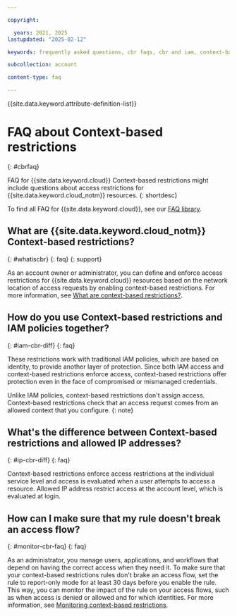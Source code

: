 ```yaml
---

copyright:

  years: 2021, 2025
lastupdated: "2025-02-12"

keywords: frequently asked questions, cbr faqs, cbr and iam, context-based restrictions, access restrictions

subcollection: account

content-type: faq

---
```


{{site.data.keyword.attribute-definition-list}}

# FAQ about Context-based restrictions
{: #cbrfaq}

FAQ for {{site.data.keyword.cloud}} Context-based restrictions might include questions about access restrictions for {{site.data.keyword.cloud_notm}} resources.
{: shortdesc}

To find all FAQ for {{site.data.keyword.cloud}}, see our [FAQ library](/docs/faqs).

## What are {{site.data.keyword.cloud_notm}} Context-based restrictions?
{: #whatiscbr}
{: faq}
{: support}

As an account owner or administrator, you can define and enforce access restrictions for {{site.data.keyword.cloud}} resources based on the network location of access requests by enabling context-based restrictions. For more information, see [What are context-based restrictions?](/docs/account?topic=account-context-restrictions-whatis).

## How do you use Context-based restrictions and IAM policies together?
{: #iam-cbr-diff}
{: faq}

These restrictions work with traditional IAM policies, which are based on identity, to provide another layer of protection. Since both IAM access and context-based restrictions enforce access, context-based restrictions offer protection even in the face of compromised or mismanaged credentials.

Unlike IAM policies, context-based restrictions don't assign access. Context-based restrictions check that an access request comes from an allowed context that you configure.
{: note}

## What's the difference between Context-based restrictions and allowed IP addresses?
{: #ip-cbr-diff}
{: faq}

 Context-based restrictions enforce access restrictions at the individual service level and access is evaluated when a user attempts to access a resource. Allowed IP address restrict access at the account level, which is evaluated at login.

## How can I make sure that my rule doesn't break an access flow?
{: #monitor-cbr-faq}
{: faq}

As an administrator, you manage users, applications, and workflows that depend on having the correct access when they need it. To make sure that your context-based restrictions rules don't brake an access flow, set the rule to report-only mode for at least 30 days before you enable the rule. This way, you can monitor the impact of the rule on your access flows, such as when access is denied or allowed and for which identities. For more information, see [Monitoring context-based restrictions](/docs/account?topic=account-cbr-monitor).
